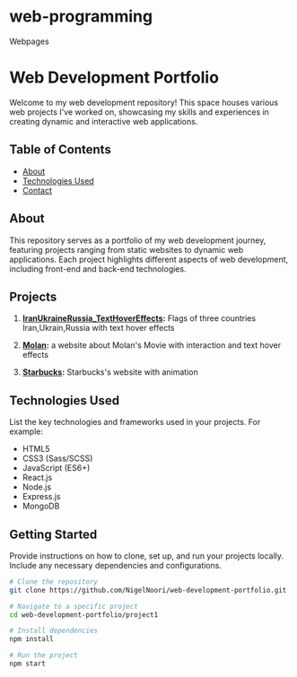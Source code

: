 # web-programming
Webpages 
# Web Development Portfolio

Welcome to my web development repository! This space houses various web projects I've worked on, showcasing my skills and experiences in creating dynamic and interactive web applications.

## Table of Contents

- [About](#Web-development)
- [Technologies Used](#HTML,CSS,Javascript)
- [Contact](#mohammad963.mn@gmail.com)

## About

This repository serves as a portfolio of my web development journey, featuring projects ranging from static websites to dynamic web applications. Each project highlights different aspects of web development, including front-end and back-end technologies.

## Projects

1. **[IranUkraineRussia_TextHoverEffects](./tree/main/IranUkraineRussia_TextHoverEffects/):**
   Flags of three countries Iran,Ukrain,Russia with text hover effects 

2. **[Molan](./tree/main/Molan/):**
   a website about Molan's Movie with interaction and text hover effects  

3. **[Starbucks](./tree/main/starbucks/):**
   Starbucks's website with animation  

## Technologies Used

List the key technologies and frameworks used in your projects. For example:

- HTML5
- CSS3 (Sass/SCSS)
- JavaScript (ES6+)
- React.js
- Node.js
- Express.js
- MongoDB

## Getting Started

Provide instructions on how to clone, set up, and run your projects locally. Include any necessary dependencies and configurations.

```bash
# Clone the repository
git clone https://github.com/NigelNoori/web-development-portfolio.git

# Navigate to a specific project
cd web-development-portfolio/project1

# Install dependencies
npm install

# Run the project
npm start
